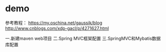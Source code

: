 # demo
参考教程：
https://my.oschina.net/gaussik/blog
http://www.cnblogs.com/xdp-gacl/p/4271627.html

一.新建maven web项目
二.Spring MVC框架配置
三.SpringMVC和Mybatis数据库配置
